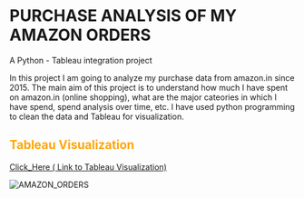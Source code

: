 # PURCHASE ANALYSIS OF MY AMAZON ORDERS

A Python - Tableau integration project

In this project I am going to analyze my purchase data from amazon.in since 2015.
The main aim of this project is to understand how much I have spent on amazon.in (online shopping), what are the major cateories in which I have spend, spend analysis over time, etc.
I have used python programming to clean the data and Tableau for visualization.<br>


## <span style='color:Orange'> Tableau Visualization  </span>

[Click_Here ( Link to Tableau Visualization)](https://public.tableau.com/app/profile/ravi.chandrika/viz/MY_SIZ_YEARS_OF_SHOPPING_ON_AMAZON/6YEARS_AMAZON_SHOPPING)

![AMAZON_ORDERS](https://user-images.githubusercontent.com/51845833/147343113-f46135c5-1254-4000-a4a0-61405deb1a68.png)


